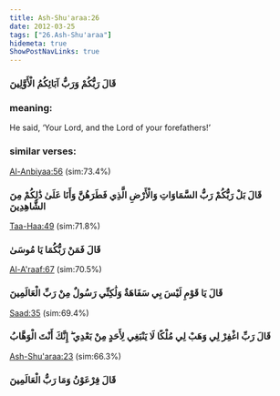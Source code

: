 ```yaml
---
title: Ash-Shu'araa:26
date: 2012-03-25
tags: ["26.Ash-Shu'araa"]
hidemeta: true 
ShowPostNavLinks: true 
---
```

### قَالَ رَبُّكُمْ وَرَبُّ آبَائِكُمُ الْأَوَّلِينَ
### meaning: 
He said, ‘Your Lord, and the Lord of your forefathers!’
### similar verses: 

[Al-Anbiyaa:56](/21/56) (sim:73.4%)

### قَالَ بَلْ رَبُّكُمْ رَبُّ السَّمَاوَاتِ وَالْأَرْضِ الَّذِي فَطَرَهُنَّ وَأَنَا عَلَىٰ ذَٰلِكُمْ مِنَ الشَّاهِدِينَ

[Taa-Haa:49](/20/49) (sim:71.8%)

### قَالَ فَمَنْ رَبُّكُمَا يَا مُوسَىٰ

[Al-A'raaf:67](/7/67) (sim:70.5%)

### قَالَ يَا قَوْمِ لَيْسَ بِي سَفَاهَةٌ وَلَٰكِنِّي رَسُولٌ مِنْ رَبِّ الْعَالَمِينَ

[Saad:35](/38/35) (sim:69.4%)

### قَالَ رَبِّ اغْفِرْ لِي وَهَبْ لِي مُلْكًا لَا يَنْبَغِي لِأَحَدٍ مِنْ بَعْدِي ۖ إِنَّكَ أَنْتَ الْوَهَّابُ

[Ash-Shu'araa:23](/26/23) (sim:66.3%)

### قَالَ فِرْعَوْنُ وَمَا رَبُّ الْعَالَمِينَ
